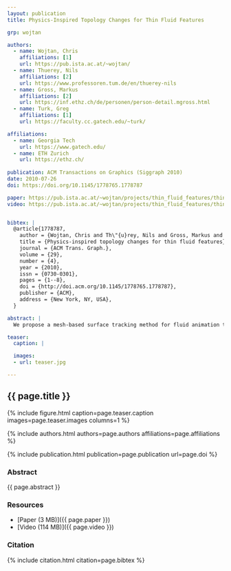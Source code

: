 ```yaml
---
layout: publication
title: Physics-Inspired Topology Changes for Thin Fluid Features

grp: wojtan

authors:
  - name: Wojtan, Chris
    affiliations: [1]
    url: https://pub.ista.ac.at/~wojtan/
  - name: Thuerey, Nils
    affiliations: [2]
    url: https://www.professoren.tum.de/en/thuerey-nils
  - name: Gross, Markus
    affiliations: [2]
    url: https://inf.ethz.ch/de/personen/person-detail.mgross.html
  - name: Turk, Greg
    affiliations: [1]
    url: https://faculty.cc.gatech.edu/~turk/

affiliations:
  - name: Georgia Tech
    url: https://www.gatech.edu/
  - name: ETH Zurich
    url: https://ethz.ch/
  
publication: ACM Transactions on Graphics (Siggraph 2010)
date: 2010-07-26
doi: https://doi.org/10.1145/1778765.1778787

paper: https://pub.ista.ac.at/~wojtan/projects/thin_fluid_features/thin_fluid_features.pdf
video: https://pub.ista.ac.at/~wojtan/projects/thin_fluid_features/thin_fluid_features.mov


bibtex: |
  @article{1778787,
    author = {Wojtan, Chris and Th\"{u}rey, Nils and Gross, Markus and Turk, Greg},
    title = {Physics-inspired topology changes for thin fluid features},
    journal = {ACM Trans. Graph.},
    volume = {29},
    number = {4},
    year = {2010},
    issn = {0730-0301},
    pages = {1--8},
    doi = {http://doi.acm.org/10.1145/1778765.1778787},
    publisher = {ACM},
    address = {New York, NY, USA},
  }

abstract: |
  We propose a mesh-based surface tracking method for fluid animation that both preserves fine surface details and robustly adjusts the topology of the surface in the presence of arbitrarily thin features like sheets and strands. We replace traditional re-sampling methods with a convex hull method for connecting surface features during topological changes. This technique permits arbitrarily thin fluid features with minimal re-sampling errors by reusing points from the original surface. We further reduce re-sampling artifacts with a subdivision-based mesh-stitching algorithm, and we use a higher order interpolating subdivision scheme to determine the location of any newly-created vertices. The resulting algorithm efficiently produces detailed fluid surfaces with arbitrarily thin features while maintaining a consistent topology with the underlying fluid simulation.

teaser:
  caption: |

  images:
  - url: teaser.jpg

---
```


## {{ page.title }}

{% include figure.html caption=page.teaser.caption images=page.teaser.images columns=1 %}

{% include authors.html authors=page.authors affiliations=page.affiliations %}

{% include publication.html publication=page.publication url=page.doi %}

### Abstract

{{ page.abstract }}

### Resources

* [Paper (3 MB)]({{ page.paper }})
* [Video (114 MB)]({{ page.video }})

### Citation

{% include citation.html citation=page.bibtex %}